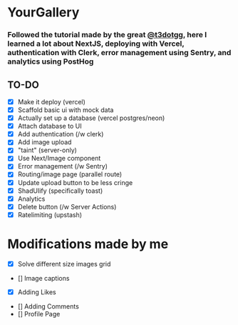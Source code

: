 # YourGallery

### Followed the tutorial made by the great [@t3dotgg](https://github.com/t3dotgg), here I learned a lot about NextJS, deploying with Vercel, authentication with Clerk, error management using Sentry, and analytics using PostHog

## TO-DO

- [x] Make it deploy (vercel)
- [x] Scaffold basic ui with mock data
- [x] Actually set up a database (vercel postgres/neon)
- [x] Attach database to UI
- [x] Add authentication (/w clerk)
- [x] Add image upload
- [x] "taint" (server-only)
- [x] Use Next/Image component
- [x] Error management (/w Sentry)
- [x] Routing/image page (parallel route)
- [x] Update upload button to be less cringe
- [x] ShadUIify (specifically toast)
- [x] Analytics
- [x] Delete button (/w Server Actions)
- [x] Ratelimiting (upstash)

# Modifications made by me

- [x] Solve different size images grid
- [] Image captions
- [x] Adding Likes
- [] Adding Comments
- [] Profile Page
